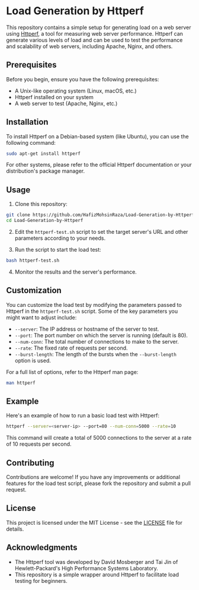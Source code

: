 # Load Generation by Httperf

This repository contains a simple setup for generating load on a web server using [Httperf](http://www.hpl.hp.com/research/web/httperf/), a tool for measuring web server performance. Httperf can generate various levels of load and can be used to test the performance and scalability of web servers, including Apache, Nginx, and others.

## Prerequisites

Before you begin, ensure you have the following prerequisites:

- A Unix-like operating system (Linux, macOS, etc.)
- Httperf installed on your system
- A web server to test (Apache, Nginx, etc.)

## Installation

To install Httperf on a Debian-based system (like Ubuntu), you can use the following command:

```bash
sudo apt-get install httperf
```

For other systems, please refer to the official Httperf documentation or your distribution's package manager.

## Usage

1. Clone this repository:

```bash
git clone https://github.com/HafizMohsinRaza/Load-Generation-by-Httperf.git
cd Load-Generation-by-Httperf
```

2. Edit the `httperf-test.sh` script to set the target server's URL and other parameters according to your needs.

3. Run the script to start the load test:

```bash
bash httperf-test.sh
```

4. Monitor the results and the server's performance.

## Customization

You can customize the load test by modifying the parameters passed to Httperf in the `httperf-test.sh` script. Some of the key parameters you might want to adjust include:

- `--server`: The IP address or hostname of the server to test.
- `--port`: The port number on which the server is running (default is 80).
- `--num-conn`: The total number of connections to make to the server.
- `--rate`: The fixed rate of requests per second.
- `--burst-length`: The length of the bursts when the `--burst-length` option is used.

For a full list of options, refer to the Httperf man page:

```bash
man httperf
```

## Example

Here's an example of how to run a basic load test with Httperf:

```bash
httperf --server=<server-ip> --port=80 --num-conn=5000 --rate=10
```

This command will create a total of 5000 connections to the server at a rate of 10 requests per second.

## Contributing

Contributions are welcome! If you have any improvements or additional features for the load test script, please fork the repository and submit a pull request.

## License

This project is licensed under the MIT License - see the [LICENSE](LICENSE) file for details.

## Acknowledgments

- The Httperf tool was developed by David Mosberger and Tai Jin of Hewlett-Packard's High Performance Systems Laboratory.
- This repository is a simple wrapper around Httperf to facilitate load testing for beginners.
